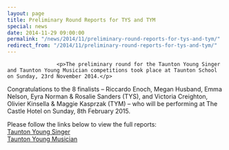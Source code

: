 ```yaml
---
layout: page
title: Preliminary Round Reports for TYS and TYM
special: news
date: 2014-11-29 09:00:00
permalink: "/news/2014/11/preliminary-round-reports-for-tys-and-tym/"
redirect_from: "/2014/11/preliminary-round-reports-for-tys-and-tym/"
---
```

<section>

                    
                    <p>The preliminary round for the Taunton Young Singer and Taunton Young Musician competitions took place at Taunton School on Sunday, 23rd November 2014.</p>
<p>Congratulations to the 8 finalists &#8211; Riccardo Enoch, Megan Husband, Emma Nelson, Eyra Norman &#038; Rosalie Sanders (TYS), and Victoria Creighton, Olivier Kinsella &#038; Maggie Kasprzak (TYM) &#8211; who will be performing at The Castle Hotel on Sunday, 8th February 2015.</p>
<p>Please follow the links below to view the full reports:<br />
<a href="/events/music-festival/taunton-young-singer/" title="Taunton Young Singer">Taunton Young Singer</a><br />
<a href="/events/music-festival/taunton-young-musician/" title="Taunton Young Musician">Taunton Young Musician</a></p>

                
</section>
